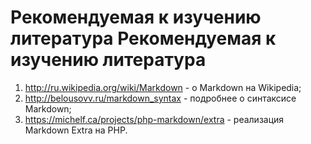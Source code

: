 Рекомендуемая к изучению литература
Рекомендуемая к изучению литература
===================================

1. <http://ru.wikipedia.org/wiki/Markdown> - о Markdown на Wikipedia;
2. <http://belousovv.ru/markdown_syntax> - подробнее о синтаксисе Markdown;
3. <https://michelf.ca/projects/php-markdown/extra> - реализация Markdown Extra на PHP.
